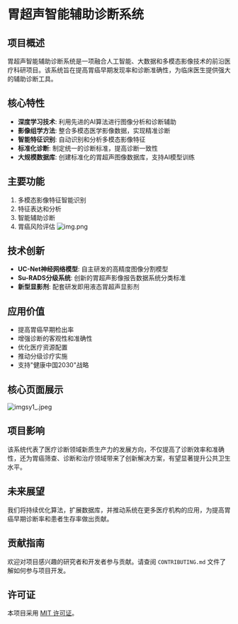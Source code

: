 ﻿# 胃超声智能辅助诊断系统

## 项目概述

胃超声智能辅助诊断系统是一项融合人工智能、大数据和多模态影像技术的前沿医疗科研项目。该系统旨在提高胃癌早期发现率和诊断准确性，为临床医生提供强大的辅助诊断工具。

## 核心特性

- **深度学习技术**: 利用先进的AI算法进行图像分析和诊断辅助
- **影像组学方法**: 整合多模态医学影像数据，实现精准诊断
- **智能特征识别**: 自动识别和分析多模态影像特征
- **标准化诊断**: 制定统一的诊断标准，提高诊断一致性
- **大规模数据库**: 创建标准化的胃超声图像数据库，支持AI模型训练

## 主要功能

1. 多模态影像特征智能识别
2. 特征表达和分析
3. 智能辅助诊断
4. 胃癌风险评估
![img.png](https://s2.loli.net/2024/08/13/tIFo3Xgu6rfklZi.png)
## 技术创新

- **UC-Net神经网络模型**: 自主研发的高精度图像分割模型
- **Su-RADS分级系统**: 创新的胃超声影像报告数据系统分类标准
- **新型显影剂**: 配套研发即用液态胃超声显影剂

## 应用价值

- 提高胃癌早期检出率
- 增强诊断的客观性和准确性
- 优化医疗资源配置
- 推动分级诊疗实施
- 支持"健康中国2030"战略

## 核心页面展示

![imgsy1_.jpeg](https://s2.loli.net/2024/08/13/8J1EqZaNTbtxfUz.jpg)

## 项目影响

该系统代表了医疗诊断领域新质生产力的发展方向，不仅提高了诊断效率和准确性，还为胃癌筛查、诊断和治疗领域带来了创新解决方案，有望显著提升公共卫生水平。

## 未来展望

我们将持续优化算法，扩展数据库，并推动系统在更多医疗机构的应用，为提高胃癌早期诊断率和患者生存率做出贡献。

## 贡献指南

欢迎对项目感兴趣的研究者和开发者参与贡献。请查阅 `CONTRIBUTING.md` 文件了解如何参与项目开发。

## 许可证

本项目采用 [MIT 许可证](LICENSE)。




